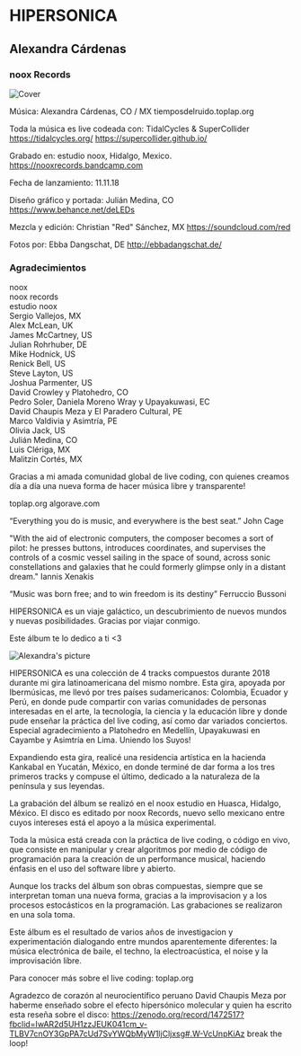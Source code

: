 # HIPERSONICA
## Alexandra Cárdenas
### noox Records

![Cover](https://github.com/tiemposdelruido/HIPERSONICA-prensa/raw/master/HIPERSONICA_2_alta.png)

Música:
Alexandra Cárdenas, CO / MX
tiemposdelruido.toplap.org

Toda la música es live codeada con: TidalCycles & SuperCollider
https://tidalcycles.org/
https://supercollider.github.io/

Grabado en: estudio noox, Hidalgo, Mexico.
https://nooxrecords.bandcamp.com

Fecha de lanzamiento: 11.11.18

Diseño gráfico y portada:
Julián Medina, CO
https://www.behance.net/deLEDs

Mezcla y edición:
Christian "Red" Sánchez, MX
https://soundcloud.com/red

Fotos por: 
Ebba Dangschat, DE
http://ebbadangschat.de/

### Agradecimientos

noox  
noox records  
estudio noox  
Sergio Vallejos, MX  
Alex McLean, UK  
James McCartney, US  
Julian Rohrhuber, DE  
Mike Hodnick, US  
Renick Bell, US  
Steve Layton, US  
Joshua Parmenter, US  
David Crowley y Platohedro, CO  
Pedro Soler, Daniela Moreno Wray y Upayakuwasi, EC  
David Chaupis Meza y El Paradero Cultural, PE  
Marco Valdivia y Asimtría, PE  
Olivia Jack, US  
Julián Medina, CO  
Luis Clériga, MX  
Malitzin Cortés, MX

Gracias a mi amada comunidad global de live coding, con quienes creamos día a día una nueva forma de hacer música libre y transparente! 

toplap.org
algorave.com

“Everything you do is music, and everywhere is the best seat.” John Cage 

"With the aid of electronic computers, the composer becomes a sort of pilot: he presses buttons, introduces coordinates, and supervises the controls of a cosmic vessel sailing in the space of sound, across sonic constellations and galaxies that he could formerly glimpse only in a distant dream." Iannis Xenakis

“Music was born free; and to win freedom is its destiny” Ferruccio Bussoni

HIPERSONICA es un viaje galáctico, un descubrimiento de nuevos mundos y nuevas posibilidades. Gracias por viajar conmigo.

Este álbum te lo dedico a ti <3

![Alexandra's picture](https://github.com/tiemposdelruido/HIPERSONICA-prensa/raw/master/AlexandraCardenas-2.jpg)

HIPERSONICA es una colección de 4 tracks compuestos durante 2018 durante mi gira latinoamericana del mismo nombre. Esta gira, apoyada por Ibermúsicas, me llevó por tres países sudamericanos: Colombia, Ecuador y Perú, en donde pude compartir con varias comunidades de personas interesadas en el arte, la tecnología, la ciencia y la educación libre y donde pude enseñar la práctica del live coding, así como dar variados conciertos. Especial agradecimiento a Platohedro en Medellín, Upayakuwasi en Cayambe y Asimtría en Lima. Uniendo los Suyos!

Expandiendo esta gira, realicé una residencia artística en la hacienda Kankabal en Yucatán, México, en donde terminé de dar forma a los tres primeros tracks y compuse el último, dedicado a la naturaleza de la península y sus leyendas. 

La grabación del álbum se realizó en el noox estudio en Huasca, Hidalgo, México. El disco es editado por noox Records, nuevo sello mexicano entre cuyos intereses está el apoyo a la música experimental.

Toda la música está creada con la práctica de live coding, o código en vivo, que consiste en manipular y crear algoritmos por medio de código de programación para la creación de un performance musical, haciendo énfasis en el uso del software libre y abierto.

Aunque los tracks del álbum son obras compuestas, siempre que se interpretan toman una nueva forma, gracias a la improvisacion y a los procesos estocásticos en la programación. Las grabaciones se realizaron en una sola toma. 

Este álbum es el resultado de varios años de investigacion y experimentación dialogando entre mundos aparentemente diferentes: la música electrónica de baile, el techno, la electroacústica, el noise y la improvisación libre. 

Para conocer más sobre el live coding: toplap.org

Agradezco de corazón al neurocientífico peruano David Chaupis Meza por haberme enseñado sobre el efecto hipersónico molecular y quien ha escrito esta reseña sobre el disco: https://zenodo.org/record/1472517?fbclid=IwAR2d5UH1zzJEUK041cm_v-TLBV7cnOY3GpPA7cUd7SvYWQbMyW1ljCljxsg#.W-VcUnpKiAz break the loop!

								
								
							
								
								
								
